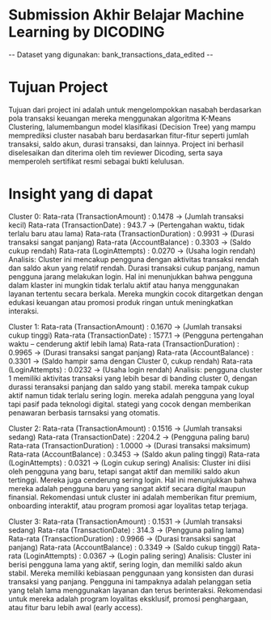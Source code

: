 # Submission Akhir Belajar Machine Learning by DICODING
-- Dataset yang digunakan:  bank_transactions_data_edited --

# Tujuan Project
Tujuan dari project ini adalah untuk mengelompokkan nasabah berdasarkan pola transaksi keuangan mereka menggunakan algoritma K-Means Clustering, lalumembangun model klasifikasi (Decision Tree) yang mampu memprediksi cluster nasabah baru berdasarkan fitur-fitur seperti jumlah transaksi, saldo akun, durasi transaksi, dan lainnya. Project ini berhasil diselesaikan dan diterima oleh tim reviewer Dicoding, serta saya memperoleh sertifikat resmi sebagai bukti kelulusan.

# Insight yang di dapat
Cluster 0:
Rata-rata (TransactionAmount) : 0.1478 → (Jumlah transaksi kecil)
Rata-rata (TransactionDate) : 943.7 → (Pertengahan waktu, tidak terlalu baru atau lama)
Rata-rata (TransactionDuration) : 0.9931 → (Durasi transaksi sangat panjang)
Rata-rata (AccountBalance) : 0.3303 → (Saldo cukup rendah)
Rata-rata (LoginAttempts) : 0.0270 → (Usaha login rendah)
Analisis: Cluster ini mencakup pengguna dengan aktivitas transaksi rendah dan saldo akun yang relatif rendah. Durasi transaksi cukup panjang, namun pengguna jarang melakukan login. Hal ini menunjukkan bahwa pengguna dalam klaster ini mungkin tidak terlalu aktif atau hanya menggunakan layanan tertentu secara berkala. Mereka mungkin cocok ditargetkan dengan edukasi keuangan atau promosi produk ringan untuk meningkatkan interaksi.

Cluster 1:
Rata-rata (TransactionAmount) : 0.1670 → (Jumlah transaksi cukup tinggi)
Rata-rata (TransactionDate) : 1577.1 → (Pengguna pertengahan waktu – cenderung aktif lebih lama)
Rata-rata (TransactionDuration) : 0.9965 → (Durasi transaksi sangat panjang)
Rata-rata (AccountBalance) : 0.3301 → (Saldo hampir sama dengan Cluster 0, cukup rendah)
Rata-rata (LoginAttempts) : 0.0232 → (Usaha login rendah)
Analisis: pengguna cluster 1 memiliki aktivitas transaksi yang lebih besar di banding cluster 0, dengan durassi teransaksi panjang dan saldo yang stabil. mereka tampak cukup aktif namun tidak terlalu sering login. mereka adalah pengguna yang loyal tapi pasif pada teknologi digital. stategi yang cocok dengan memberikan penawaran berbasis tarnsaksi yang otomatis.

Cluster 2:
Rata-rata (TransactionAmount) : 0.1516 → (Jumlah transaksi sedang)
Rata-rata (TransactionDate) : 2204.2 → (Pengguna paling baru)
Rata-rata (TransactionDuration) : 1.0000 → (Durasi transaksi maksimum)
Rata-rata (AccountBalance) : 0.3453 → (Saldo akun paling tinggi)
Rata-rata (LoginAttempts) : 0.0321 → (Login cukup sering)
Analisis: Cluster ini diisi oleh pengguna yang baru, tetapi sangat aktif dan memiliki saldo akun tertinggi. Mereka juga cenderung sering login. Hal ini menunjukkan bahwa mereka adalah pengguna baru yang sangat aktif secara digital maupun finansial. Rekomendasi untuk cluster ini adalah memberikan fitur premium, onboarding interaktif, atau program promosi agar loyalitas tetap terjaga.

Cluster 3:
Rata-rata (TransactionAmount) : 0.1531 → (Jumlah transaksi sedang)
Rata-rata (TransactionDate) : 314.3 → (Pengguna paling lama)
Rata-rata (TransactionDuration) : 0.9966 → (Durasi transaksi sangat panjang)
Rata-rata (AccountBalance) : 0.3349 → (Saldo cukup tinggi)
Rata-rata (LoginAttempts) : 0.0367 → (Login paling sering)
Analisis: Cluster ini berisi pengguna lama yang aktif, sering login, dan memiliki saldo akun stabil. Mereka memiliki kebiasaan penggunaan yang konsisten dan durasi transaksi yang panjang. Pengguna ini tampaknya adalah pelanggan setia yang telah lama menggunakan layanan dan terus berinteraksi. Rekomendasi untuk mereka adalah program loyalitas eksklusif, promosi penghargaan, atau fitur baru lebih awal (early access).
